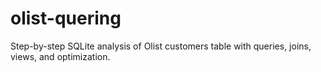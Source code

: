# olist-quering
Step-by-step SQLite analysis of Olist customers table with queries, joins, views, and optimization.
